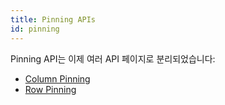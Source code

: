 ```yaml
---
title: Pinning APIs
id: pinning
---
```


<!-- Deprecated -->

Pinning API는 이제 여러 API 페이지로 분리되었습니다:

- [Column Pinning](../column-pinning)
- [Row Pinning](../row-pinning)